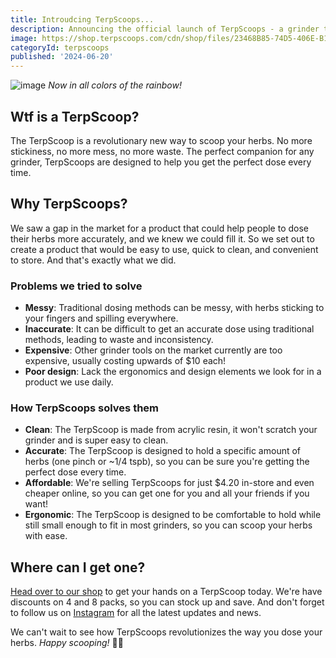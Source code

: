 ```yaml
---
title: Introudcing TerpScoops...
description: Announcing the official launch of TerpScoops - a grinder tool that will revolutionize the way you dose your herbs. Get your 21st century weed scoop today.
image: https://shop.terpscoops.com/cdn/shop/files/23468B85-74D5-406E-B1B4-78CB83312245.jpg
categoryId: terpscoops
published: '2024-06-20'
---
```


![image](https://shop.terpscoops.com/cdn/shop/files/23468B85-74D5-406E-B1B4-78CB83312245.jpg)
*Now in all colors of the rainbow!*

## Wtf is a TerpScoop?

The TerpScoop is a revolutionary new way to scoop your herbs. No more stickiness, no more mess, no more waste. The perfect companion for any grinder, TerpScoops are designed to help you get the perfect dose every time.

## Why TerpScoops? 

We saw a gap in the market for a product that could help people to dose their herbs more accurately, and we knew we could fill it. So we set out to create a product that would be easy to use, quick to clean, and convenient to store. And that's exactly what we did.

### Problems we tried to solve

- **Messy**: Traditional dosing methods can be messy, with herbs sticking to your fingers and spilling everywhere.
- **Inaccurate**: It can be difficult to get an accurate dose using traditional methods, leading to waste and inconsistency.
- **Expensive**: Other grinder tools on the market currently are too expensive, usually costing upwards of $10 each!
- **Poor design**: Lack the ergonomics and design elements we look for in a product we use daily.

### How TerpScoops solves them

- **Clean**: The TerpScoop is made from acrylic resin, it won't scratch your grinder and is super easy to clean.
- **Accurate**: The TerpScoop is designed to hold a specific amount of herbs (one pinch or ~1/4 tspb), so you can be sure you're getting the perfect dose every time.
- **Affordable**: We're selling TerpScoops for just $4.20 in-store and even cheaper online, so you can get one for you and all your friends if you want!
- **Ergonomic**: The TerpScoop is designed to be comfortable to hold while still small enough to fit in most grinders, so you can scoop your herbs with ease.

## Where can I get one?

[Head over to our shop](https://shop.terpscoops.com) to get your hands on a TerpScoop today. We're have discounts on 4 and 8 packs, so you can stock up and save. And don't forget to follow us on [Instagram](https://instagram.com/terpscoops) for all the latest updates and news.

We can't wait to see how TerpScoops revolutionizes the way you dose your herbs. *Happy scooping!* 🌿🍨